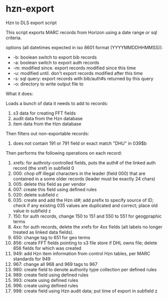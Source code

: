 # hzn-export
Hzn to DLS export script

This script exports MARC records from Horizon using a date range or sql criteria. 

options (all datetimes expected in iso 8601 format (YYYYMMDDHHMMSS)):

* -b: boolean switch to export bib records
* -a: boolean switch to export auth records
* -m: modified since. export records modified since this time
* -u: modified until. don't export records modified after this time
* -s: sql query: export records with bib/auth#s returned by this query
* -o: directory to write output file to

What it does:

Loads a bunch of data it needs to add to records:
1. s3 data for creating FFT fields
2. audit data from the Hzn database
3. item data from the Hzn database 

Then filters out non-exportable records:
1. does not contain 191 or 791 field or exact match "DHU" in 039$b

Then performs the following operations on each record:
1. xrefs: for authroty-controlled fields, puts the auth# of the linked auth record (the xref) in subfield 0
2. 000: chop off illegal characters in the leader (field 000) that are contained in a some older records (leader must be exactly 24 chars)
3. 005: delete this field as per vendor
4. 007: create this field using defined rules
5. 020: delete subfield c
6. 035: create and add the Hzn id#; add prefix to specify source of ID; check if any existing 035 values are duplicated and correct; place old value in subfield z
7. 150: for auth records, change 150 to 151 and 550 to 551 for geogpraphic terms
8. 4xx: for auth records, delete the xrefs for 4xx fields (alt labels no longer treated as linked data fields). 
9. 650: change tag to 651 for geo terms
10. 856: create FFT fields pointing to s3 file store if DHL owns file; delete 856 fields for which was created
11. 949: add Hzn item information from control Hzn tables, per MARC standards for 949
12. 967: change all 968 and 969 tags to 967
13. 980: create field to denote authority type collection per defined rules
14. 989: create field using defined rules
15. 993: create using defined rules
16. 996: create using defined rules
17. 998: create field using Hzn audit data; put time of export in subfield z
